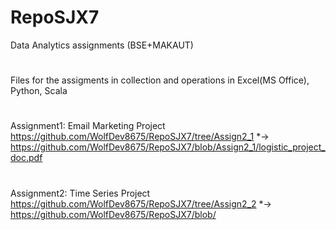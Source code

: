 # RepoSJX7
Data Analytics assignments (BSE+MAKAUT)
#
Files for the assigments in collection and operations in Excel(MS Office), Python, Scala 
#
Assignment1: Email Marketing Project 
https://github.com/WolfDev8675/RepoSJX7/tree/Assign2_1
*->
https://github.com/WolfDev8675/RepoSJX7/blob/Assign2_1/logistic_project_doc.pdf
# 
Assignment2: Time Series Project 
https://github.com/WolfDev8675/RepoSJX7/tree/Assign2_2
*->
https://github.com/WolfDev8675/RepoSJX7/blob/
